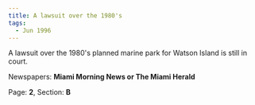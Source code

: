 ```yaml
---  
title: A lawsuit over the 1980's  
tags:  
  - Jun 1996  
---  
```

  
A lawsuit over the 1980's planned marine park for Watson Island is still in court.  
  
Newspapers: **Miami Morning News or The Miami Herald**  
  
Page: **2**, Section: **B** 
